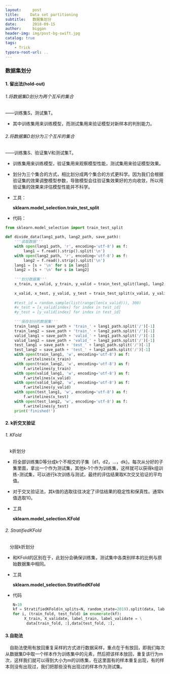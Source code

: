 ```yaml
---
layout:     post
title:     Data set partitioning
subtitle:   数据集划分
date:       2018-09-15
author:     biggan
header-img: img/post-bg-swift.jpg
catalog: true
tags:
    - Trick
typora-root-url: ..
---
```


### 数据集划分

#### 1. 留出法(hold-out)

###### 1.将数据集D划分为两个互斥的集合

——训练集S，测试集T。

- 其中训练集用来训练模型，而测试集用来验证模型对新样本的判别能力。

###### 2.将数据集D划分为三个互斥的集合

——训练集S、验证集V和测试集T。

- 训练集用来训练模型，验证集用来观察模型性能，测试集用来验证模型效果。

- 划分为三个集合的方式，相比划分成两个集合的方式更科学。因为我们会根据验证集的效果调整模型参数，导致模型会往验证集效果好的方向收敛，所以用验证集的效果来评估模型性能并不科学。

- 工具：

  **sklearn.model_selection.train_test_split**

- 代码：

```python
from sklearn.model_selection import train_test_split

def divide_data(lang1_path, lang2_path, save_path):
    '''读取数据'''
    with open(lang1_path, 'r', encoding='utf-8') as f:
        lang1 = f.read().strip().split('\n')
    with open(lang2_path, 'r', encoding='utf-8') as f:
        lang2 = f.read().strip().split('\n')
    lang1 = [s + '\n' for s in lang1]
    lang2 = [s + '\n' for s in lang2]
    
    '''划分数据集'''
    x_train, x_valid, y_train, y_valid = train_test_split(lang1, lang2, test_size=1000)
    
    x_valid, x_test, y_valid, y_test = train_test_split(x_valid, y_valid, test_size=300)
    
    #test_id = random.sample(list(range(len(x_valid))), 300)
    #x_test = [x_valid[index] for index in test_id]
    #y_test = [y_valid[index] for index in test_id]
    
    '''保存划分的数据集'''
    train_lang1 = save_path + 'train_' + lang1_path.split('/')[-1]
    train_lang2 = save_path + 'train_' + lang2_path.split('/')[-1]
    valid_lang1 = save_path + 'valid_' + lang1_path.split('/')[-1]
    valid_lang2 = save_path + 'valid_' + lang2_path.split('/')[-1]
    test_lang1 = save_path + 'test_' + lang1_path.split('/')[-1]
    test_lang2 = save_path + 'test_' + lang2_path.split('/')[-1]
    with open(train_lang1, 'w', encoding='utf-8') as f:
        f.writelines(x_train)
    with open(train_lang2, 'w', encoding='utf-8') as f:
        f.writelines(y_train)
    with open(valid_lang1, 'w', encoding='utf-8') as f:
        f.writelines(x_valid)
    with open(valid_lang2, 'w', encoding='utf-8') as f:
        f.writelines(y_valid)
    with open(test_lang1, 'w', encoding='utf-8') as f:
        f.writelines(x_test)
    with open(test_lang2, 'w', encoding='utf-8') as f:
        f.writelines(y_test)
    print('finished!')
```



#### 2. k折交叉验证

###### 1. KFold

&emsp;k折划分

- 将全部训练集D等分成k个不相交的子集｛d1，d2，...，dk}。每次从分好的子集里面，拿出一个作为测试集，其他k-1个作为训练集，这样就可以获得k组训练-测试集，可以进行k次训练与测试，最终的评估结果取K次交叉验证的平均值。

- 对于交叉验证法，其k值的选取往往决定了评估结果的稳定性和保真性。通常k值选取10。

- 工具

  **sklearn.model_selection.KFold**

###### 2. StratifiedKFold

&emsp;分层k折划分

- 和KFold的区别在于，此划分会确保训练集，测试集中各类别样本的比例与原始数据集中相同。

- 工具

  **sklearn.model_selection.StratifiedKFold**

- 代码

  ```python
  N=10
  kf = StratifiedKFold(n_splits=N, random_state=2019).split(data, labels)
  for i, (train_fold, test_fold) in enumerate(kf):
       X_train, X_validate, label_train, label_validate = \
       	data[train_fold, :],data[test_fold, :], 						labels[train_fold],train_labels[test_fold]
  ```

  

#### 3.自助法

&emsp;自助法使用有放回重复采样的方式进行数据采样，重点在于有放回，即我们每次从数据集D中取一个样本作为训练集中的元素，然后把该样本放回，重复该行为m次，这样我们就可以得到大小为m的训练集，在这里面有的样本重复出现，有的样本则没有出现过，我们把那些没有出现过的样本作为测试集。